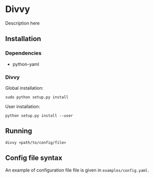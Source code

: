 Divvy
==========================
Description here

## Installation
### Dependencies
* python-yaml

### Divvy
Global installation:
```
sudo python setup.py install
```
User installation:
```
python setup.py install --user
```

## Running
```
divvy <path/to/config/file>
```
## Config file syntax
An example of configuration file file is given in `examples/config.yaml`.
